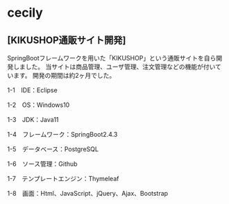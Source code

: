 # cecily 
<h2>[KIKUSHOP通販サイト開発]</h2>
SpringBootフレームワークを用いた「KIKUSHOP」という通販サイトを自ら開発しました。
当サイトは商品管理、ユーザ管理、注文管理などの機能が付いています。 開発の期間は約2ヶ月でした。



1-1　IDE：Eclipse

1-2　OS：Windows10

1-3　JDK：Java11

1-4　フレームワーク：SpringBoot2.4.3

1-5　データベース：PostgreSQL

1-6　ソース管理：Github

1-7　テンプレートエンジン：Thymeleaf

1-8　画面：Html、JavaScript、jQuery、Ajax、Bootstrap
